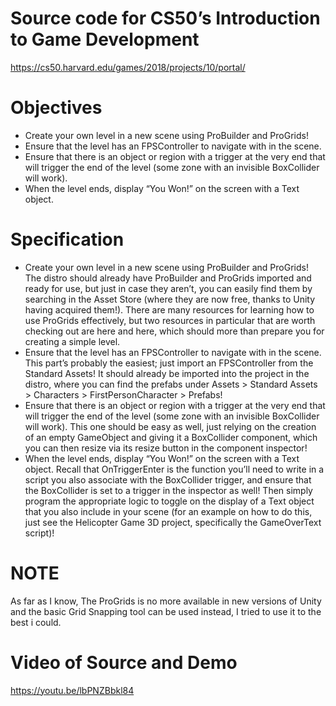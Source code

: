 # Source code for CS50’s Introduction to Game Development
https://cs50.harvard.edu/games/2018/projects/10/portal/

# Objectives
* Create your own level in a new scene using ProBuilder and ProGrids!
* Ensure that the level has an FPSController to navigate with in the scene.
* Ensure that there is an object or region with a trigger at the very end that will trigger the end of the level (some zone with an invisible BoxCollider will work).
* When the level ends, display “You Won!” on the screen with a Text object.

# Specification
* Create your own level in a new scene using ProBuilder and ProGrids! The distro should already have ProBuilder and ProGrids imported and ready for use, but just in case they aren’t, you can easily find them by searching in the Asset Store (where they are now free, thanks to Unity having acquired them!). There are many resources for learning how to use ProGrids effectively, but two resources in particular that are worth checking out are here and here, which should more than prepare you for creating a simple level.
* Ensure that the level has an FPSController to navigate with in the scene. This part’s probably the easiest; just import an FPSController from the Standard Assets! It should already be imported into the project in the distro, where you can find the prefabs under Assets > Standard Assets > Characters > FirstPersonCharacter > Prefabs!
* Ensure that there is an object or region with a trigger at the very end that will trigger the end of the level (some zone with an invisible BoxCollider will work). This one should be easy as well, just relying on the creation of an empty GameObject and giving it a BoxCollider component, which you can then resize via its resize button in the component inspector!
* When the level ends, display “You Won!” on the screen with a Text object. Recall that OnTriggerEnter is the function you’ll need to write in a script you also associate with the BoxCollider trigger, and ensure that the BoxCollider is set to a trigger in the inspector as well! Then simply program the appropriate logic to toggle on the display of a Text object that you also include in your scene (for an example on how to do this, just see the Helicopter Game 3D project, specifically the GameOverText script)!

# NOTE
As far as I know, The ProGrids is no more available in new versions of Unity and the basic Grid Snapping tool can be used instead, I tried to use it to the best i could.

# Video of Source and Demo
https://youtu.be/lbPNZBbkl84

